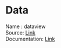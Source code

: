 # Data
Name : dataview <br>
Source: [Link](https://obsidian.md/plugins?id=dataview) <br>
Documentation: [Link](https://blacksmithgu.github.io/obsidian-dataview/)<br>


